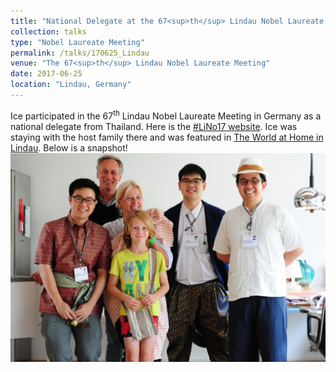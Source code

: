 ```yaml
---
title: "National Delegate at the 67<sup>th</sup> Lindau Nobel Laureate Meeting"
collection: talks
type: "Nobel Laureate Meeting"
permalink: /talks/170625_Lindau
venue: "The 67<sup>th</sup> Lindau Nobel Laureate Meeting"
date: 2017-06-25
location: "Lindau, Germany"
---
```


Ice participated in the 67<sup>th</sup> Lindau Nobel Laureate Meeting in Germany as a national delegate from Thailand.
Here is the [#LiNo17 website](https://www.mediatheque.lindau-nobel.org/meetings/2017).
Ice was staying with the host family there and was featured in [The World at Home in Lindau](https://www.lindau-nobel.org/blog-the-world-at-home-in-lindau/). Below is a snapshot!
<br/><img src='/images/2017_The-World-at-Home-in-Lindau.jpg'>